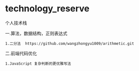 # technology_reserve
个人技术栈

一.算法，数据结构，正则表达式

    1.二分法  https://github.com/wangzhongyu1009/arithmetic.git

二.前端代码优化

    1.JavaScript 复杂判断的更优雅写法  
